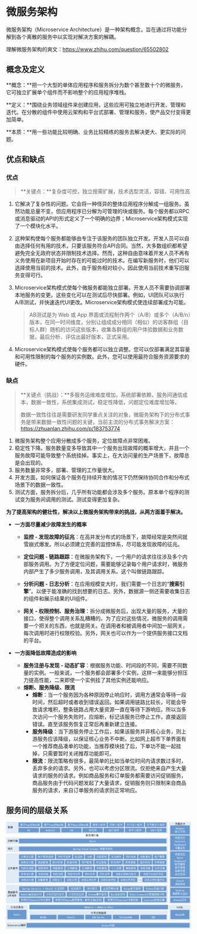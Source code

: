 # 微服务架构

微服务架构（Microservice Architecture）是一种架构概念，旨在通过将功能分解到各个离散的服务中以实现对解决方案的解耦。

理解微服务架构的爽文：https://www.zhihu.com/question/65502802



## 概念及定义

**概念：**把一个大型的单体应用程序和服务拆分为数个甚至数十个的微服务，它可独立扩展单个组件而不影响整个的应用程序堆栈。

**定义：**围绕业务领域组件来创建应用，这些应用可独立地进行开发、管理和迭代。在分散的组件中使用云架构和平台式部署、管理和服务，使产品交付变得更加简单。

**本质：**用一些功能比较明确、业务比较精练的服务去解决更大、更实际的问题。



## 优点和缺点

### 优点

> **关键点：**复杂度可控，独立按需扩展，技术选型灵活，容错、可用性高

1. 它解决了复杂性的问题。它会将一种怪异的整体应用程序分解成一组服务。虽然功能总量不变，但应用程序已分解为可管理的块或服务。每个服务都以RPC或消息驱动的API的形式定义了一个明确的边界；Microservice架构模式实现了一个模块化水平。

2. 这种架构使每个服务都能够由专注于该服务的团队独立开发。开发人员可以自由选择任何有用的技术，只要该服务符合API合同。当然，大多数组织都希望避免完全无政府状态并限制技术选择。然而，这种自由意味着开发人员不再有义务使用在新项目开始时存在的可能过时的技术。在编写新服务时，他们可以选择使用当前的技术。此外，由于服务相对较小，因此使用当前技术重写旧服务变得可行。

3. Microservice架构模式使每个微服务都能独立部署。开发人员不需要协调部署本地服务的变更。这些变化可以在测试后尽快部署。例如，UI团队可以执行A/B测试，并快速迭代UI更改。Microservice架构模式使连续部署成为可能。

   > AB测试是为 Web 或 App 界面或流程制作两个（A/B）或多个（A/B/n）版本，在同一时间维度，分别让组成成分相同（相似）的访客群组（目标人群）随机的访问这些版本，收集各群组的用户体验数据和业务数据，最后分析、评估出最好版本，正式采用。

4. Microservice架构模式使每个服务都可以独立调整。您可以仅部署满足其容量和可用性限制的每个服务的实例数。此外，您可以使用最符合服务资源要求的硬件。



### 缺点

> **关键点（挑战）：**多服务运维难度增加，系统部署依赖，服务间通信成本，数据一致性，系统集成测试，稳定性降低，问题定位难度增加等。
>
> 数据一致性往往是需要研发同学重点关注的对象，微服务架构下的分布式事务是带来数据一致性问题的关键，当前主流的分布式事务解决方案：https://zhuanlan.zhihu.com/p/183753774

1. 微服务架构整个应用分散成多个服务，定位故障点非常困难。
2. 稳定性下降。服务数量变多导致其中一个服务出现故障的概率增大，并且一个服务故障可能导致整个系统挂掉。事实上，在大访问量的生产场景下，故障总是会出现的。
3. 服务数量非常多，部署、管理的工作量很大。
4. 开发方面，如何保证各个服务在持续开发的情况下仍然保持协同合作和分布式场景下的数据一致性。
5. 测试方面，服务拆分后，几乎所有功能都会涉及多个服务。原本单个程序的测试变为服务间调用的测试。测试变得更加复杂。



**为了提高架构的健壮性，解决以上微服务架构带来的挑战，从两方面着手解决。**

- **一方面尽量减少故障发生的概率**

  - **监控 - 发现故障的征兆**：在高并发分布式的场景下，故障经常是突然间就雪崩式爆发。所以必须建立完善的监控体系，尽可能发现故障的征兆。

  - **定位问题 - 链路跟踪**：在微服务架构下，一个用户的请求往往涉及多个内部服务调用。为了方便定位问题，需要能够记录每个用户请求时，微服务内部产生了多少服务调用，及其调用关系。这个叫做链路跟踪。

  - **分析问题 - 日志分析**：在应用规模变大时，我们需要一个日志的“**搜索引擎**”。以便于能准确的找到想要的日志。另外，数据源一侧还需要收集日志的组件和展示结果的UI组件。

  - **网关 - 权限控制、服务治理**：拆分成微服务后，出现大量的服务，大量的接口，使得整个调用关系乱糟糟的。为了应对这些情况，微服务的调用需要一个把关的东西，也就是网关。在调用者和被调用者中间加一层网关，每次调用时进行权限校验。另外，网关也可以作为一个提供服务接口文档的平台。

    

- **一方面降低故障造成的影响**

  - **服务注册与发现 - 动态扩容**：根据服务功能、时间段的不同，需要不同数量的实例。一般来说，一个服务都会部署多个实例，这样一来能够分担压力提高性能，二来即使一个实例挂了其他实例还能响应。
  - **熔断、服务降级、限流**
    - **熔断**：当一个服务因为各种原因停止响应时，调用方通常会等待一段时间，然后超时或者收到错误返回。如果调用链路比较长，可能会导致请求堆积，整条链路占用大量资源一直在等待下游响应。所以当多次访问一个服务失败时，应熔断，标记该服务已停止工作，直接返回错误。直至该服务恢复正常后再重新建立连接。
    - **服务降级**：当下游服务停止工作后，如果该服务并非核心业务，则上游服务应该降级，以保证核心业务不中断。比如网上超市下单界面有一个推荐商品凑单的功能，当推荐模块挂了后，下单功不能一起挂掉，只需要暂时关闭推荐功能即可。
    - **限流**：限流策略有很多，最简单的比如当单位时间内请求数过多时，丢弃多余的请求。另外，也可以考虑分区限流。仅拒绝来自产生大量请求的服务的请求。例如商品服务和订单服务都需要访问促销服务，商品服务由于代码问题发起了大量请求，促销服务则只限制来自商品服务的请求，来自订单服务的请求则正常响应。



## 服务间的层级关系

<img src="images/microserver_framework.png">


